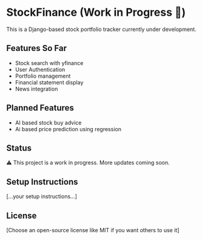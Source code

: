 # StockFinance (Work in Progress 🚧)

This is a Django-based stock portfolio tracker currently under development.

## Features So Far
- Stock search with yfinance
- User Authentication
- Portfolio management
- Financial statement display
- News integration

## Planned Features
- AI based stock buy advice
- Ai based price prediction using regression

## Status
⚠️ This project is a work in progress. More updates coming soon.

## Setup Instructions
[...your setup instructions...]

## License
[Choose an open-source license like MIT if you want others to use it]
